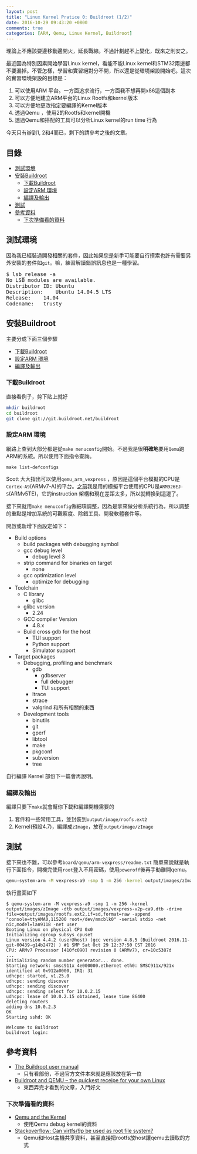 ```yaml
---
layout: post
title: "Linux Kernel Pratice 0: Buildroot (1/2)"
date: 2016-10-29 09:43:20 +0800
comments: true
categories: [ARM, Qemu, Linux Kernel, Buildroot]
---
```


理論上不應該要邊移動邊開火，延長戰線。不過計劃趕不上變化，既來之則安之。

最近因為特別因素開始學習Linux kernel，看能不能Linux kernel和STM32兩邊都不要漏掉。不管怎樣，學習和實習絕對分不開，所以還是從環境架設開始吧。這次的實習環境架設的目標是：

1. 可以使用ARM 平台。一方面追求流行，一方面我不想再開x86這個副本
2. 可以方便地建立ARM平台的Linux Rootfs和kernel版本
3. 可以方便地更改指定要編譯的Kernel版本
4. 透過Qemu ，使用2的Rootfs和kernel開機
5. 透過Qemu和搭配的工具可以分析Linux kernel的run time 行為

今天只有辦到1, 2和4而已，剩下的請參考之後的文章。

## 目錄

* [測試環境](#lk0_env)
* [安裝Buildroot](#lk0_ins)
    * [下載Buildroot](#lk0_ins_dl)
    * [設定ARM 環境](#lk0_ins_set)
    * [編譯及輸出](#lk0_ins_build)
* [測試](#lk0_test)
* [參考資料](#lk0_ref)
    * [下次準備看的資料](#lk0_ref_data)

<a name="lk0_env"></a>
## 測試環境
因為我已經裝過開發相關的套件，因此如果您是新手可能要自行摸索也許有需要另外安裝的套件如`git`。嘛，練習解讀錯誤訊息也是一種學習。

<pre>
$ lsb_release -a
No LSB modules are available.
Distributor ID:	Ubuntu
Description:	Ubuntu 14.04.5 LTS
Release:	14.04
Codename:	trusty
</pre>

<a name="lk0_ins"></a>
## 安裝Buildroot
主要分成下面三個步驟

* [下載Buildroot](#lk0_ins_dl)
* [設定ARM 環境](#lk0_ins_set)
* [編譯及輸出](#lk0_ins_build)

<a name="lk0_ins_dl"></a>
### 下載Buildroot
直接看例子，剪下貼上就好

```sh
mkdir buildroot
cd buildroot
git clone git://git.buildroot.net/buildroot
```

<a name="lk0_ins_set"></a>
### 設定ARM 環境
網路上查到大部分都是從`make menuconfig`開始。不過我是很**明確地**要用`Qemu`跑ARM的系統。所以使用下面指令查詢。

```
make list-defconfigs
```

Scott 大大指出可以使用`qemu_arm_vexpress` ，原因是這個平台模擬的CPU是 `Cortex-A9`(ARMv7-A)的平台。[之前](/blog/2016/09/27/linux-kernel-pratice-0-buildroot-setup-with-qemu/)我是用的模擬平台使用的CPU是`ARM926EJ-S`(ARMv5TE)，它的instruction 架構和現在差距太多，所以就轉換到這邊了。


接下來就用`make menuconfig`做細項調整，因為是拿來做分析系統行為，所以調整的重點是增加系統的可觀察度、除錯工具、開發軟體套件等。

開啟或新增下面設定如下：

* Build options
    * build packages with debugging symbol
    * gcc debug level 
        * debug level 3
    * strip command for binaries on target
        * none
    * gcc optimization level
        * optimize for debugging
* Toolchain
    * C library
        * glibc
    * glibc version
        * 2.24
    * GCC compiler Version
        * 4.8.x
    * Build cross gdb for the host
        * TUI support
        * Python support
        * Simulator support
* Target packages
    * Debugging, profiling and benchmark
        * gdb
            * gdbserver
            * full debugger
            * TUI support
        * ltrace
        * strace
        * valgrind 和所有相關的東西
    * Development tools
        * binutils
        * git
        * gperf
        * libtool
        * make
        * pkgconf
        * subversion
        * tree

自行編譯 Kernel 部份下一篇會再說明。

<a name="lk0_ins_build"></a>
### 編譯及輸出
編譯只要下`make`就會幫你下載和編譯開機需要的

1. 套件和一些常用工具，並封裝到`output/image/roofs.ext2`
2. Kernel(預設4.7)，編譯成`zImage`，放在`output/image/zImage`

<a name="lk0_test"></a>
## 測試
接下來也不難，可以參考`board/qemu/arm-vexpress/readme.txt`
簡單來說就是執行下面指令，開機完使用`root`登入不用密碼，使用`poweroff`後再手動離開qemu。

```sh
qemu-system-arm -M vexpress-a9 -smp 1 -m 256 -kernel output/images/zImage -dtb output/images/vexpress-v2p-ca9.dtb -drive file=output/images/rootfs.ext2,if=sd,format=raw -append "console=ttyAMA0,115200 root=/dev/mmcblk0" -serial stdio -net nic,model=lan9118 -net user
```

執行畫面如下

```text
$ qemu-system-arm -M vexpress-a9 -smp 1 -m 256 -kernel output/images/zImage -dtb output/images/vexpress-v2p-ca9.dtb -drive file=output/images/rootfs.ext2,if=sd,format=raw -append "console=ttyAMA0,115200 root=/dev/mmcblk0" -serial stdio -net nic,model=lan9118 -net user
Booting Linux on physical CPU 0x0
Initializing cgroup subsys cpuset
Linux version 4.4.2 (user@host) (gcc version 4.8.5 (Buildroot 2016.11-git-00439-g14b2472) ) #1 SMP Sat Oct 29 12:37:50 CST 2016
CPU: ARMv7 Processor [410fc090] revision 0 (ARMv7), cr=10c5387d
...
Initializing random number generator... done.
Starting network: smsc911x 4e000000.ethernet eth0: SMSC911x/921x identified at 0x912a0000, IRQ: 31
udhcpc: started, v1.25.0
udhcpc: sending discover
udhcpc: sending discover
udhcpc: sending select for 10.0.2.15
udhcpc: lease of 10.0.2.15 obtained, lease time 86400
deleting routers
adding dns 10.0.2.3
OK
Starting sshd: OK

Welcome to Buildroot
buildroot login: 

```

<a name="lk0_ref"></a>
## 參考資料
* [The Buildroot user manual](https://buildroot.org/downloads/manual/manual.html)
    * 只有看部份，不過官方文件本來就是應該放在第一位
* [Buildroot and QEMU – the quickest receipe for your own Linux](http://pressreset.net/2013/09/buildroot-and-qemu-the-quickest-receipe-for-your-own-linux/)
    * 東西弄完才看到的文章，入門好文

<a name="lk0_ref_data"></a>
### 下次準備看的資料
* [Qemu and the Kernel](http://www.linux-magazine.com/Online/Features/Qemu-and-the-Kernel)
    * 使用Qemu debug kernel的資料
* [Stackoverflow: Can virtfs/9p be used as root file system?](http://unix.stackexchange.com/questions/90423/can-virtfs-9p-be-used-as-root-file-system)
    * Qemu和Host主機共享資料，甚至直接把rootfs放host讓qemu去讀取的方式
